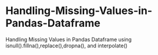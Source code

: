 # Handling-Missing-Values-in-Pandas-Dataframe
Handling Missing Values in Pandas Dataframe  using isnull().fillna(),replace(),dropna(), and interpolate()
